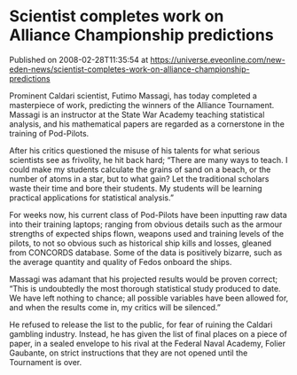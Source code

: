 # Scientist completes work on Alliance Championship predictions
Published on 2008-02-28T11:35:54 at https://universe.eveonline.com/new-eden-news/scientist-completes-work-on-alliance-championship-predictions

Prominent Caldari scientist, Futimo Massagi, has today completed a masterpiece of work, predicting the winners of the Alliance Tournament. Massagi is an instructor at the State War Academy teaching statistical analysis, and his mathematical papers are regarded as a cornerstone in the training of Pod-Pilots. 

After his critics questioned the misuse of his talents for what serious scientists see as frivolity, he hit back hard; “There are many ways to teach. I could make my students calculate the grains of sand on a beach, or the number of atoms in a star, but to what gain? Let the traditional scholars waste their time and bore their students. My students will be learning practical applications for statistical analysis.” 

For weeks now, his current class of Pod-Pilots have been inputting raw data into their training laptops; ranging from obvious details such as the armour strengths of expected ships flown, weapons used and training levels of the pilots, to not so obvious such as historical ship kills and losses, gleaned from CONCORDS database. Some of the data is positively bizarre, such as the average quantity and quality of Fedos onboard the ships. 

Massagi was adamant that his projected results would be proven correct; “This is undoubtedly the most thorough statistical study produced to date. We have left nothing to chance; all possible variables have been allowed for, and when the results come in, my critics will be silenced.” 

He refused to release the list to the public, for fear of ruining the Caldari gambling industry. Instead, he has given the list of final places on a piece of paper, in a sealed envelope to his rival at the Federal Naval Academy, Folier Gaubante, on strict instructions that they are not opened until the Tournament is over.
